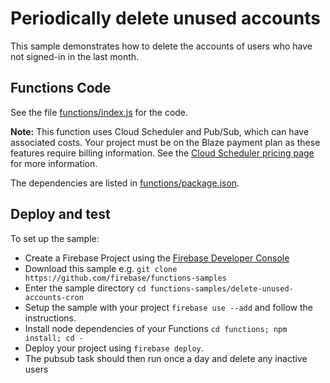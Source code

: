 # Periodically delete unused accounts

This sample demonstrates how to delete the accounts of users who have not signed-in in the last month.


## Functions Code

See the file [functions/index.js](functions/index.js) for the code.

**Note:** This function uses Cloud Scheduler and Pub/Sub, which can have associated costs. Your project must be on the Blaze payment plan as these features require billing information. See the [Cloud Scheduler pricing page](https://cloud.google.com/scheduler/pricing) for more information.

The dependencies are listed in [functions/package.json](functions/package.json).

## Deploy and test

To set up the sample:

 - Create a Firebase Project using the [Firebase Developer Console](https://console.firebase.google.com)
 - Download this sample e.g. `git clone https://github.com/firebase/functions-samples`
 - Enter the sample directory `cd functions-samples/delete-unused-accounts-cron`
 - Setup the sample with your project `firebase use --add` and follow the instructions.
 - Install node dependencies of your Functions `cd functions; npm install; cd -`
 - Deploy your project using `firebase deploy`.
 - The pubsub task should then run once a day and delete any inactive users
